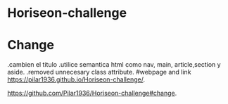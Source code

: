 # Horiseon-challenge
 # Change
.cambien el titulo
.utilice semantica html como nav, main, article,section y aside.
.removed unnecesary class attribute.
#webpage and link 
https://pilar1936.github.io/Horiseon-challenge/.

https://github.com/Pilar1936/Horiseon-challenge#change.
